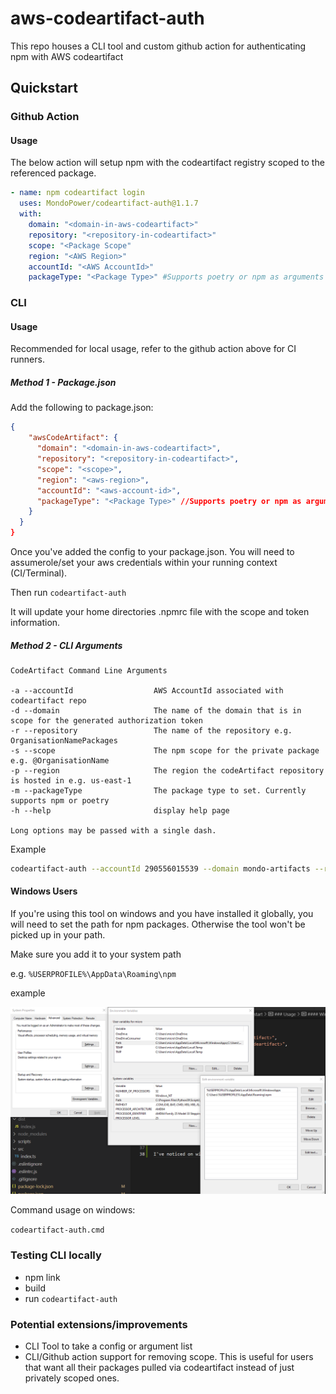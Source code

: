 # aws-codeartifact-auth

This repo houses a CLI tool and custom github action for authenticating npm with AWS codeartifact

## Quickstart

### Github Action

#### Usage

The below action will setup npm with the codeartifact registry scoped to the referenced package.

```yaml
- name: npm codeartifact login
  uses: MondoPower/codeartifact-auth@1.1.7
  with:       
    domain: "<domain-in-aws-codeartifact>"
    repository: "<repository-in-codeartifact>"
    scope: "<Package Scope"
    region: "<AWS Region>"
    accountId: "<AWS AccountId>"
    packageType: "<Package Type>" #Supports poetry or npm as arguments

```

### CLI

#### Usage

Recommended for local usage, refer to the github action above for CI runners. 

##### Method 1 - Package.json

Add the following to package.json:

```json
{
    "awsCodeArtifact": {
      "domain": "<domain-in-aws-codeartifact>",
      "repository": "<repository-in-codeartifact>",
      "scope": "<scope>",
      "region": "<aws-region>",
      "accountId": "<aws-account-id>",
      "packageType": "<Package Type>" //Supports poetry or npm as arguments
    }
  }
}
```

Once you've added the config to your package.json. You will need to assumerole/set your aws credentials within your running context (CI/Terminal).

Then run ```codeartifact-auth```

It will update your home directories .npmrc file with the scope and token information.


##### Method 2 - CLI Arguments
```
CodeArtifact Command Line Arguments

-a --accountId                  AWS AccountId associated with codeartifact repo
-d --domain                     The name of the domain that is in scope for the generated authorization token
-r --repository                 The name of the repository e.g. OrganisationNamePackages
-s --scope                      The npm scope for the private package e.g. @OrganisationName
-p --region                     The region the codeArtifact repository is hosted in e.g. us-east-1
-m --packageType                The package type to set. Currently supports npm or poetry
-h --help                       display help page

Long options may be passed with a single dash.
```

Example

```bash
codeartifact-auth --accountId 290556015539 --domain mondo-artifacts --region ap-southeast-2 -r MondoNPMPackages -s @mondo
```

#### Windows Users

If you're using this tool on windows and you have installed it globally, you will need to set the path for npm packages. Otherwise the tool won't be picked up in your path.

Make sure you add it to your system path

e.g. ```%USERPROFILE%\AppData\Roaming\npm```

example

![Image of ](./docs/updating-path-windows.png)

Command usage on windows:

```codeartifact-auth.cmd```

### Testing CLI locally

- npm link
- build
- run ```codeartifact-auth```

### Potential extensions/improvements

- CLI Tool to take a config or argument list
- CLI/Github action support for removing scope. This is useful for users that want all their packages pulled via codeartifact instead of just privately scoped ones.

